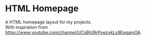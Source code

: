 # HTML Homepage
A HTML homepage layout for my projects.  
With inspiration from https://www.youtube.com/channel/UCsBjURrPoezykLs9EqgamOA